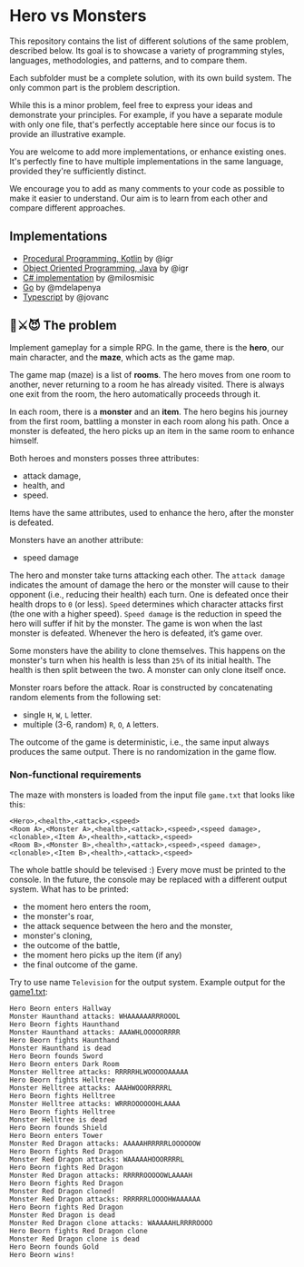 # Hero vs Monsters

This repository contains the list of different solutions of the same problem, described below. Its goal is to showcase a variety of programming styles, languages, methodologies, and patterns, and to compare them.

Each subfolder must be a complete solution, with its own build system. The only common part is the problem description.

While this is a minor problem, feel free to express your ideas and demonstrate your principles. For example, if you have a separate module with only one file, that's perfectly acceptable here since our focus is to provide an illustrative example.

You are welcome to add more implementations, or enhance existing ones. It's perfectly fine to have multiple implementations in the same language, provided they're sufficiently distinct.

We encourage you to add as many comments to your code as possible to make it easier to understand. Our aim is to learn from each other and compare different approaches.

## Implementations

+ [Procedural Programming, Kotlin](pp-kotlin/README.md) by @igr
+ [Object Oriented Programming, Java](simple-oop-java/README.md) by @igr
+ [C# implementation](c-sharp-extensions/README.md) by @milosmisic
+ [Go](go/README.md) by @mdelapenya
+ [Typescript](typescript/README.md) by @jovanc

## 🤴⚔️😈 The problem


Implement gameplay for a simple RPG. In the game, there is the **hero**, our main character, and the **maze**, which acts as the game map.

The game map (maze) is a list of **rooms**. The hero moves from one room to another, never returning to a room he has already visited. There is always one exit from the room, the hero automatically proceeds through it.

In each room, there is a **monster** and an **item**. The hero begins his journey from the first room, battling a monster in each room along his path. Once a monster is defeated, the hero picks up an item in the same room to enhance himself.

Both heroes and monsters posses three attributes:

+ attack damage,
+ health, and
+ speed.

Items have the same attributes, used to enhance the hero, after the monster is defeated.

Monsters have an another attribute:

+ speed damage

The hero and monster take turns attacking each other. The `attack damage` indicates the amount of damage the hero or the monster will cause to their opponent (i.e., reducing their health) each turn. One is defeated once their health drops to `0` (or less). `Speed` determines which character attacks first (the one with a higher speed). `Speed damage` is the reduction in speed the hero will suffer if hit by the monster. The game is won when the last monster is defeated. Whenever the hero is defeated, it’s game over.

Some monsters have the ability to clone themselves. This happens on the monster's turn when his health is less than `25%` of its initial health. The health is then split between the two. A monster can only clone itself once.

Monster roars before the attack. Roar is constructed by concatenating random elements from the following set: 
+ single `H`, `W`, `L` letter.
+ multiple (3-6, random) `R`, `O`, `A` letters.

The outcome of the game is deterministic, i.e., the same input always produces the same output. There is no randomization in the game flow.

### Non-functional requirements

The maze with monsters is loaded from the input file `game.txt` that looks like this:

```
<Hero>,<health>,<attack>,<speed>
<Room A>,<Monster A>,<health>,<attack>,<speed>,<speed damage>,<clonable>,<Item A>,<health>,<attack>,<speed>
<Room B>,<Monster B>,<health>,<attack>,<speed>,<speed damage>,<clonable>,<Item B>,<health>,<attack>,<speed>
```

The whole battle should be televised :) Every move must be printed to the console. In the future, the console may be replaced with a different output system. What has to be printed:

+ the moment hero enters the room,
+ the monster's roar,
+ the attack sequence between the hero and the monster,
+ monster's cloning,
+ the outcome of the battle,
+ the moment hero picks up the item (if any)
+ the final outcome of the game.

Try to use name `Television` for the output system. Example output for the [game1.txt](game1.txt):

```plaintext
Hero Beorn enters Hallway
Monster Haunthand attacks: WHAAAAAARRROOOL
Hero Beorn fights Haunthand
Monster Haunthand attacks: AAAWHLOOOOORRRR
Hero Beorn fights Haunthand
Monster Haunthand is dead
Hero Beorn founds Sword
Hero Beorn enters Dark Room
Monster Helltree attacks: RRRRRHLWOOOOOAAAAA
Hero Beorn fights Helltree
Monster Helltree attacks: AAAHWOOORRRRRL
Hero Beorn fights Helltree
Monster Helltree attacks: WRRROOOOOOHLAAAA
Hero Beorn fights Helltree
Monster Helltree is dead
Hero Beorn founds Shield
Hero Beorn enters Tower
Monster Red Dragon attacks: AAAAAHRRRRRLOOOOOOW
Hero Beorn fights Red Dragon
Monster Red Dragon attacks: WAAAAAHOOORRRRL
Hero Beorn fights Red Dragon
Monster Red Dragon attacks: RRRRROOOOOWLAAAAH
Hero Beorn fights Red Dragon
Monster Red Dragon cloned!
Monster Red Dragon attacks: RRRRRRLOOOOHWAAAAAA
Hero Beorn fights Red Dragon
Monster Red Dragon is dead
Monster Red Dragon clone attacks: WAAAAAHLRRRROOOO
Hero Beorn fights Red Dragon clone
Monster Red Dragon clone is dead
Hero Beorn founds Gold
Hero Beorn wins!
```
